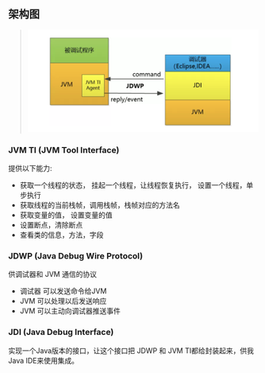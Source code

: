 ## 架构图
> ![jpda](../../images/Jpda.png)

### JVM TI (JVM Tool Interface)
提供以下能力:
- 获取一个线程的状态， 挂起一个线程，让线程恢复执行， 设置一个线程，单步执行
- 获取线程的当前栈帧，调用栈帧，栈帧对应的方法名
- 获取变量的值， 设置变量的值
- 设置断点，清除断点
- 查看类的信息，方法，字段

### JDWP (Java Debug Wire Protocol)
供调试器和 JVM 通信的协议  
- 调试器 可以发送命令给JVM
- JVM 可以处理以后发送响应
- JVM 可以主动向调试器推送事件

### JDI (Java Debug Interface)
实现一个Java版本的接口，让这个接口把 JDWP 和 JVM TI都给封装起来，供我Java IDE来使用集成。  



